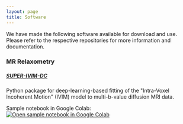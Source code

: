 ```yaml
---
layout: page
title: Software
---
```


We have made the following software available for download and use. Please refer to the respective repositories for more information and documentation.

### MR Relaxometry

##### [SUPER-IVIM-DC](https://github.com/TechnionComputationalMRILab/SUPER-IVIM-DC) 

Python package for deep-learning-based fitting of the "Intra-Voxel Incoherent Motion" (IVIM) model to multi-b-value diffusion MRI data.

Sample notebook in Google Colab: [![Open sample notebook in Google Colab](https://colab.research.google.com/assets/colab-badge.svg)](https://colab.research.google.com/drive/1aCXO0-EecTcxp9j48q54OGTOyHKKnB7r?usp=sharing)
